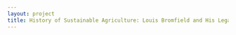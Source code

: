```yaml
--- 
layout: project 
title: History of Sustainable Agriculture: Louis Bromfield and His Legacy
---
```



